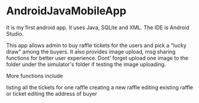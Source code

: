 # AndroidJavaMobileApp

It is my first android app. It uses Java, SQLite and XML. The IDE is Android Studio.

This app allows admin to buy raffle tickets for the users and pick a "lucky draw" among the buyers. It also provides image upload, msg sharing functions for better user experience. Dont' forget upload one image to the folder under the simulator's folder if testing the image uploading.

More functions include

listing all the tickets for one raffle
creating a new raffle
editing existing raffle or ticket
editing the address of buyer
